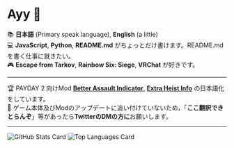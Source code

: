 # Ayy 🥴

📚 **日本語** (Primary speak language), **English** (a little)  
💻 **JavaScript**, **Python**, **README.md** がちょっとだけ書けます。README.mdを書く仕事に就きたい。  
🎮 **Escape from Tarkov**, **Rainbow Six: Siege**, **VRChat** が好きです。

---

🏆 PAYDAY 2 向けMod **[Better Assault Indicator](https://modworkshop.net/mod/22712)**, **[Extra Heist Info](https://modworkshop.net/mod/31915)** の日本語化をしています。  
🤔 ゲーム本体及びModのアップデートに追い付けていないため，「**ここ翻訳できとらんぞ**」等があったら**TwitterのDMの方に**お願いします。

---

![GitHub Stats Card](https://github-readme-stats.vercel.app/api?username=Assault1892)
![Top Languages Card](https://github-readme-stats.vercel.app/api/top-langs/?username=Assault1892)
